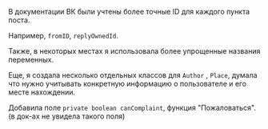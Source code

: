 В документации ВК были учтены более точные ID для каждого пункта поста. 

Например, ``fromID``, ``replyOwnedId``.

Также, в некоторых местах я использовала более упрощенные названия переменных.

Еще, я создала несколько отдельных классов для ``Author`` , ``Place``, думала что нужно учитывать конкретную информацию о пользователе и его месте нахождении.

Добавила поле ``private boolean canComplaint``, функция "Пожаловаться". (в док-ах не увидела такого поля)

